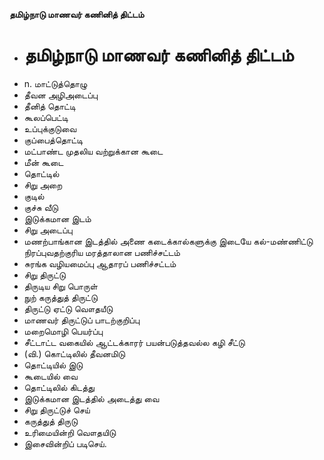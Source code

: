 **தமிழ்நாடு மாணவர் கணினித் திட்டம்**
- # தமிழ்நாடு மாணவர் கணினித் திட்டம்
- n. மாட்டுத்தொழு
- தீவன அழிஅடைப்பு
- தீனித் தொட்டி
- கூலப்பெட்டி
- உப்புக்குடுவை
- குப்பைத்தொட்டி
- மட்பாண்ட முதலிய வற்றுக்கான கூடை
- மீன் கூடை
- தொட்டில்
- சிறு அறை
- குடில்
- குச்சு வீடு
- இடுக்கமான இடம்
- சிறு அடைப்பு
- மணற்பாங்கான இடத்தில் அணை கடைக்கால்களுக்கு இடையே கல்-மண்ணிட்டு நிரப்புவதற்குரிய மரத்தாலான பணிச்சட்டம்
- சுரங்க வழியமைப்பு ஆதாரப் பணிச்சட்டம்
- சிறு திருட்டு
- திருடிய சிறு பொருள்
- நுற் கருத்துத் திருட்டு
- திருட்டு ஏட்டு வௌதயீடு
- மாணவர் திருட்டுப் பாடற்குறிப்பு
- மறைமொழி பெயர்ப்பு
- சீட்டாட்ட வகையில் ஆட்டக்காரர் பயன்படுத்தவல்ல கழி சீட்டு
- (வி.) கொட்டிலில் தீவனமிடு
- தொட்டியில் இடு
- கூடையில் வை
- தொட்டிலில் கிடத்து
- இடுக்கமான இடத்தில் அடைத்து வை
- சிறு திருட்டுச் செய்
- கருத்துத் திருடு
- உரிமையின்றி வௌதயிடு
- இசைவின்றிப் படிசெய்.

